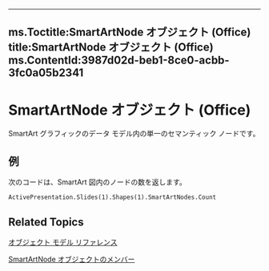 

---
ms.Toctitle:SmartArtNode オブジェクト (Office)
title:SmartArtNode オブジェクト (Office)
ms.ContentId:3987d02d-beb1-8ce0-acbb-3fc0a05b2341
---
# SmartArtNode オブジェクト (Office)




SmartArt グラフィックのデータ モデル内の単一のセマンティック ノードです。

## 例
次のコードは、SmartArt 図内のノードの数を返します。

```vba
ActivePresentation.Slides(1).Shapes(1).SmartArtNodes.Count 
```




## Related Topics

[オブジェクト モデル リファレンス](499c789a-aba2-0fad-649a-0ea964cd3b5e.md)

[SmartArtNode オブジェクトのメンバー](8472d586-87ed-2dd7-054b-e821f1738e3c.md)




